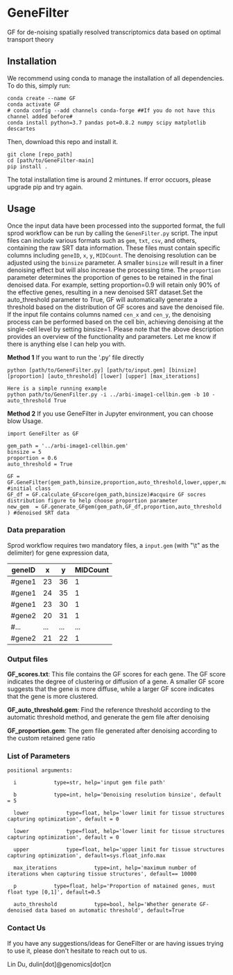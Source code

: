# GeneFilter
GF for de-noising spatially resolved transcriptomics data based on optimal transport theory

## Installation
We recommend using conda to manage the installation of all dependencies. To do this, simply run:

```
conda create --name GF
conda activate GF
# conda config --add channels conda-forge ##If you do not have this channel added before#
conda install python=3.7 pandas pot=0.8.2 numpy scipy matplotlib descartes
```
Then, download this repo and install it.
```
git clone [repo_path]
cd [path/to/GeneFilter-main]
pip install .
```

The total installation time is around 2 mintunes. If error occuors, please upgrade pip and try again.


## Usage
Once the input data have been processed into the supported format, the full sprod workflow can be run by calling the `GenenFilter.py` script. The input files can include various formats such as `gem`, `txt`, `csv`, and others, containing the raw SRT data information. These files must contain specific columns including `geneID`, `x`, `y`, `MIDCount`. The denoising resolution can be adjusted using the `binsize` parameter. A smaller `binsize` will result in a finer denoising effect but will also increase the processing time. The `proportion` parameter determines the proportion of genes to be retained in the final denoised data. For example, setting proportion=0.9 will retain only 90% of the effective genes, resulting in a new denoised SRT dataset.Set the auto_threshold parameter to True, GF will automatically generate a threshold based on the distribution of GF scores and save the denoised file. If the input file contains columns named `cen_x` and `cen_y`, the denoising process can be performed based on the cell bin, achieving denoising at the single-cell level by setting binsize=1. Please note that the above description provides an overview of the functionality and parameters. Let me know if there is anything else I can help you with.

**Method 1**
If you want to run the '.py' file directly
```
python [path/to/GenenFilter.py] [path/to/input.gem] [binsize] [proportion] [auto_threshold] [lower] [upper] [max_iterations] 

Here is a simple running example
python path/to/GenenFilter.py -i ../arbi-image1-cellbin.gem -b 10 -auto_threshold True
```

**Method 2**
If you use GeneFilter in Jupyter environment, you can choose blow Usage.

```
import GeneFilter as GF

gem_path = '../arbi-image1-cellbin.gem' 
binsize = 5
proportion = 0.6
auto_threshold = True

GF = GF.GeneFilter(gem_path,binsize,proportion,auto_threshold,lower,upper,max_iterations) #initial class
GF_df = GF.calculate_GFscore(gem_path,binsize)#acquire GF socres distribution figure to help choose proportion parameter
new_gem  = GF.generate_GFgem(gem_path,GF_df,proportion,auto_threshold ) #denoised SRT data
```


### Data preparation
Sprod workflow requires two mandatory files, a `input.gem` (with "\t" as the delimiter) for gene expression data,

|geneID|x|y|MIDCount|
|-----|-----|-----|-----|
|#gene1|23|36|1|
|#gene1|24|35|1|
|#gene1|23|30|1|
|#gene2|20|31|1|
|#...|...|...|...|
|#gene2|21|22|1|


### Output files
**GF_scores.txt**: This file contains the GF scores for each gene. The GF score indicates the degree of clustering or diffusion of a gene. A smaller GF score suggests that the gene is more diffuse, while a larger GF score indicates that the gene is more clustered.

**GF_auto_threshold.gem**: Find the reference threshold according to the automatic threshold method, and generate the gem file after denoising

**GF_proportion.gem**: The gem file generated after denoising according to the custom retained gene ratio


### List of Parameters
```
positional arguments:

  i            type=str, help='input gem file path'
  
  b            type=int, help='Denoising resolution binsize', default = 5

  lower            type=float, help='lower limit for tissue structures capturing optimization', default = 0

  lower            type=float, help='lower limit for tissue structures capturing optimization', default = 0

  upper            type=float, help='upper limit for tissue structures capturing optimization', default=sys.float_info.max

  max_iterations            type=int, help='maximum number of iterations when capturing tissue structures', default== 10000

  p            type=float, help='Proportion of matained genes, must float type [0,1]', default=0.5

  auto_threshold            type=bool, help='Whether generate GF-denoised data based on automatic threshold', default=True
```

### Contact Us
If you have any suggestions/ideas for GeneFilter or are having issues trying to use it, please don't hesitate to reach out to us.

Lin Du, dulin[dot]@genomics[dot]cn 
